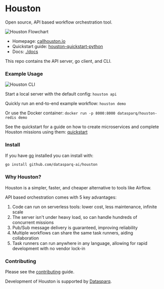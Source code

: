 
# Houston

Open source, API based workflow orchestration tool.

![Houston Flowchart](https://storage.googleapis.com/houston-static/images/houston-flowchart.gif)

- Homepage: [callhouston.io](https://callhouston.io)
- Quickstart guide: [houston-quickstart-python](https://github.com/datasparq-intelligent-products/houston-quickstart-python) 
- Docs: [./docs](./docs/README.md)  

This repo contains the API server, go client, and CLI.


### Example Usage

![Houston CLI](https://storage.googleapis.com/houston-static/images/houston-cli.gif)

Start a local server with the default config: `houston api`

Quickly run an end-to-end example workflow: `houston demo`

Or use the Docker container: `docker run -p 8000:8000 datasparq/houston-redis demo`

See the quickstart for a guide on how to create microservices and complete Houston missions using them:
[quickstart](https://github.com/datasparq-intelligent-products/houston-quickstart-python)


### Install

If you have [go](https://golang.org/doc/install) installed you can install with:

```bash
go install github.com/datasparq-ai/houston
```


### Why Houston?

Houston is a simpler, faster, and cheaper alternative to tools like Airflow.

API based orchestration comes with 5 key advantages: 
1. Code can run on serverless tools: lower cost, less maintenance, infinite scale 
2. The server isn't under heavy load, so can handle hundreds of concurrent missions
3. Pub/Sub message delivery is guaranteed, improving reliability
4. Multiple workflows can share the same task runners, aiding collaboration
5. Task runners can run anywhere in any language, allowing for rapid development with no vendor lock-in


### Contributing 

Please see the [contributing](./docs/contributing.md) guide.

Development of Houston is supported by [Datasparq](https://datasparq.ai).

